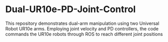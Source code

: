 # Dual-UR10e-PD-Joint-Control
This repository demonstrates dual-arm manipulation using two Universal Robot UR10e arms. Employing joint velocity and PD controllers, the code commands the UR10e robots through ROS to reach different joint positions
